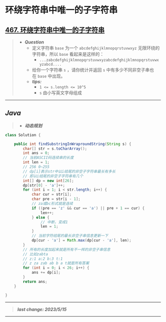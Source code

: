 # 环绕字符串中唯一的子字符串

## [467. 环绕字符串中唯一的子字符串](https://leetcode.cn/problems/unique-substrings-in-wraparound-string/)

> - ***Question***
>   - 定义字符串 `base` 为一个 `abcdefghijklmnopqrstuvwxyz` 无限环绕的字符串，所以 `base` 看起来是这样的：
>     - `...zabcdefghijklmnopqrstuvwxyzabcdefghijklmnopqrstuvwxyzabcd....`
>   - 给你一个字符串 `s` ，请你统计并返回 `s` 中有多少不同非空子串也在 `base` 中出现。
>   - ***tips:***
>     - `1 <= s.length <= 10^5`
>     - `s` 由小写英文字母组成

---

## *Java*

> - ***动态规划***

```java
class Solution {

    public int findSubstringInWraproundString(String s) {
        char[] str = s.toCharArray();
        int ans = 0;
        // 当前ASCII码连续串的长度
        int len = 1;
        // 256 0~255
        // dp[i]表示str中以i结尾的非空子字符串最长有多长
        // 即以i结尾的非空子字符串有几个
        int[] dp = new int[26];
        dp[str[0] - 'a']++;
        for (int i = 1; i < str.length; i++) {
            char cur = str[i];
            char pre = str[i - 1];
            // za或bc形式就是连续
            if ((pre == 'z' && cur == 'a') || pre + 1 == cur) {
                len++;
            } else {
                // 中断，变成1
                len = 1;
            }
            // 当前字符结尾的最长非空子串信息更新一下
            dp[cur - 'a'] = Math.max(dp[cur - 'a'], len);
        }
        // 所有的长度加起来就是所有不一样的非空子串信息
        // 比如zabta
        // z:1 a:2 b:3 t:1
        // z za zab ab b a t就是所有答案
        for (int i = 0; i < 26; i++) {
            ans += dp[i];
        }
        return ans;
    }

}
```

---

> ***last change: 2023/5/15***

---
